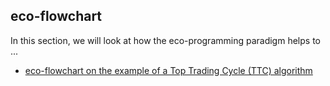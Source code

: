 ## eco-flowchart

In this section, we will look at how the eco-programming paradigm helps to ...

- [eco-flowchart on the example of a Top Trading Cycle (TTC) algorithm](/main/35_10_00_00_eng__eco-flowchart_TTC.md)
